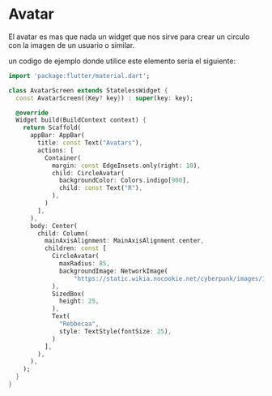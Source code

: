 # Avatar

El avatar es mas que nada un widget que nos sirve para crear un circulo con la imagen de un usuario o similar.

un codigo de ejemplo donde utilice este elemento seria el siguiente:

```dart
import 'package:flutter/material.dart';

class AvatarScreen extends StatelessWidget {
  const AvatarScreen({Key? key}) : super(key: key);

  @override
  Widget build(BuildContext context) {
    return Scaffold(
      appBar: AppBar(
        title: const Text("Avatars"),
        actions: [
          Container(
            margin: const EdgeInsets.only(right: 10),
            child: CircleAvatar(
              backgroundColor: Colors.indigo[900],
              child: const Text("R"),
            ),
          )
        ],
      ),
      body: Center(
        child: Column(
          mainAxisAlignment: MainAxisAlignment.center,
          children: const [
            CircleAvatar(
              maxRadius: 85,
              backgroundImage: NetworkImage(
                  "https://static.wikia.nocookie.net/cyberpunk/images/1/19/Rebecca_Infobox_CPEDGE.png/revision/latest?cb=20220916202047"),
            ),
            SizedBox(
              height: 25,
            ),
            Text(
              "Rebbecaa",
              style: TextStyle(fontSize: 25),
            )
          ],
        ),
      ),
    );
  }
}

```
